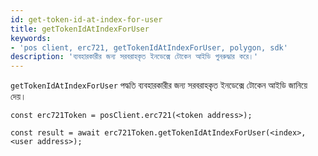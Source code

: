 ```yaml
---
id: get-token-id-at-index-for-user
title: getTokenIdAtIndexForUser
keywords:
- 'pos client, erc721, getTokenIdAtIndexForUser, polygon, sdk'
description: 'ব্যবহারকারীর জন্য সরবরাহকৃত ইনডেক্সে টোকেন আইডি পুনরুদ্ধার করে।'
---
```


`getTokenIdAtIndexForUser` পদ্ধতি ব্যবহারকারীর জন্য সরবরাহকৃত ইনডেক্সে টোকেন আইডি জানিয়ে দেয়।

```
const erc721Token = posClient.erc721(<token address>);

const result = await erc721Token.getTokenIdAtIndexForUser(<index>,<user address>);

```
